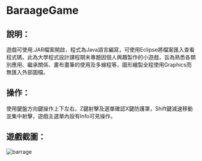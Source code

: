 # BaraageGame
## 說明：<br>
遊戲可使用.JAR檔案開啟，程式為Java語言編寫，可使用Eclipse將檔案匯入查看程式碼，此為大學程式設計課程期末專題因個人興趣製作的小遊戲，旨為熟悉各類別應用、繼承關係、畫布畫筆的使用及多線程等，圖形繪製全程使用Graphics而無匯入外部圖檔。
## 操作：<br>
使用鍵盤方向鍵操作上下左右，Z鍵射擊及選單確認X鍵防護罩，Shift鍵減速移動並集中射擊，遊戲主選單內設有Info可見操作。<br>
## 遊戲截圖：<br>
![barrage](https://user-images.githubusercontent.com/85746292/191740902-8720075a-1670-4f00-a5fd-d26cc9882d09.png)

